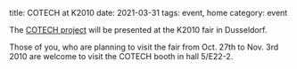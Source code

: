 title: COTECH at K2010
date: 2021-03-31
tags: event, home
category: event

The [COTECH project](/node/18) will be presented at the K2010 fair in Dusseldorf.
<!--break-->
Those of you, who are planning to visit the fair from Oct. 27th to Nov. 3rd 2010 are welcome to visit the COTECH booth in hall 5/E22-2.